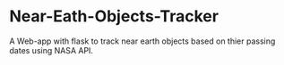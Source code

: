 # Near-Eath-Objects-Tracker
A Web-app with flask to track near earth objects based on thier passing dates using NASA API.
